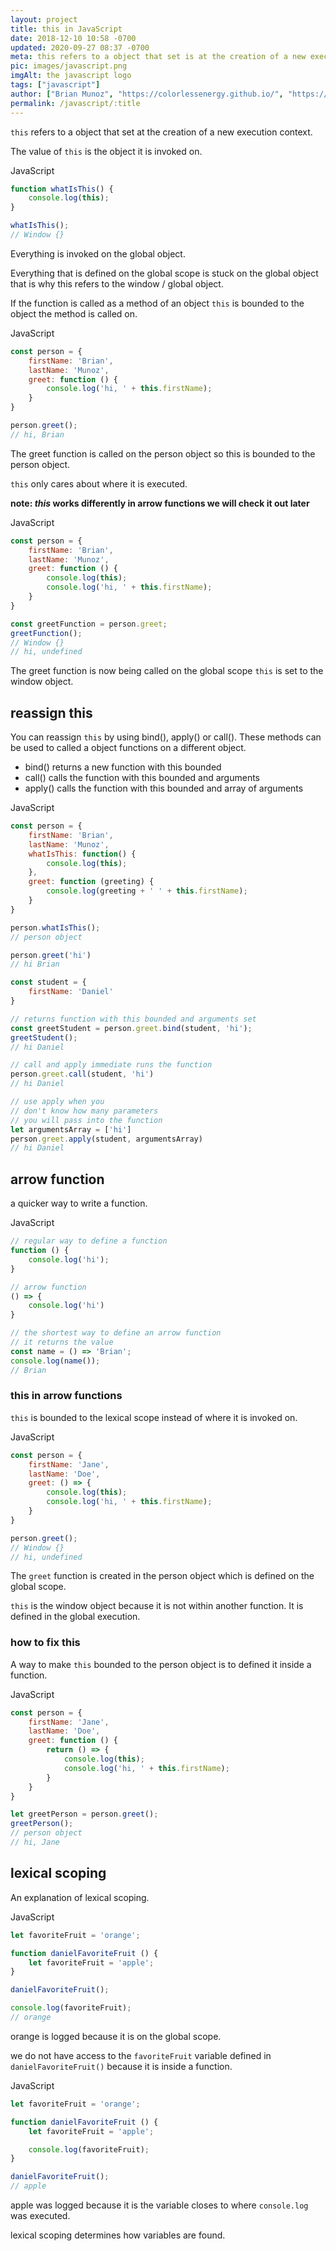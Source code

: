 ```yaml
---
layout: project
title: this in JavaScript
date: 2018-12-10 10:58 -0700
updated: 2020-09-27 08:37 -0700
meta: this refers to a object that set is at the creation of a new execution context.
pic: images/javascript.png
imgAlt: the javascript logo
tags: ["javascript"]
author: ["Brian Munoz", "https://colorlessenergy.github.io/", "https://github.com/colorlessenergy"]
permalink: /javascript/:title
---
```


<code class="highlight__code">this</code> refers to a object that set at the creation of a new execution context.

The value of <code class="highlight__code">this</code> is the object it is invoked on. 

<p class="highlight__file-desc">JavaScript</p>

```javascript
function whatIsThis() {
    console.log(this);
}

whatIsThis();
// Window {}
```

Everything is invoked on the global object.

Everything that is defined on the global scope is stuck on the global object that is why
this refers to the window / global object.

If the function is called as a method of an object <code class="highlight__code">this</code> is bounded to the object the method is called on.

<p class="highlight__file-desc">JavaScript</p>

```javascript
const person = {
    firstName: 'Brian',
    lastName: 'Munoz',
    greet: function () {
        console.log('hi, ' + this.firstName);
    }
}

person.greet();
// hi, Brian
```

The greet function is called on the person object so this is bounded to the person object.

<code class="highlight__code">this</code> only cares about where it is executed.

**note: *this* works differently in arrow functions we will check it out later**

<p class="highlight__file-desc">JavaScript</p>

```javascript
const person = {
    firstName: 'Brian',
    lastName: 'Munoz',
    greet: function () { 
        console.log(this);
        console.log('hi, ' + this.firstName);
    }
}

const greetFunction = person.greet;
greetFunction();
// Window {}
// hi, undefined
```

The greet function is now being called on the global scope <code class="highlight__code">this</code> is set to the window object.

## reassign this

You can reassign <code class="highlight__code">this</code> by using <span class="highlight__code">bind()</span>, <span class="highlight__code">apply()</span> or <span class="highlight__code">call()</span>. These methods can be used to called a object functions on a different object.

* bind() returns a new function with this bounded
* call() calls the function with this bounded and arguments
* apply() calls the function with this bounded and array of arguments

<p class="highlight__file-desc">JavaScript</p>

```javascript
const person = {
    firstName: 'Brian',
    lastName: 'Munoz',
    whatIsThis: function() {
        console.log(this); 
    },
    greet: function (greeting) {
        console.log(greeting + ' ' + this.firstName);
    }
}

person.whatIsThis();
// person object

person.greet('hi')
// hi Brian

const student = {
    firstName: 'Daniel'
}

// returns function with this bounded and arguments set
const greetStudent = person.greet.bind(student, 'hi');
greetStudent();
// hi Daniel

// call and apply immediate runs the function
person.greet.call(student, 'hi')
// hi Daniel

// use apply when you
// don't know how many parameters
// you will pass into the function
let argumentsArray = ['hi']
person.greet.apply(student, argumentsArray)
// hi Daniel
```

## arrow function

a quicker way to write a function.


<p class="highlight__file-desc">JavaScript</p>

```javascript
// regular way to define a function
function () {
    console.log('hi');
}

// arrow function
() => {
    console.log('hi')
}

// the shortest way to define an arrow function
// it returns the value
const name = () => 'Brian';
console.log(name());
// Brian
```

### this in arrow functions

<code class="highlight__code">this</code> is bounded to the lexical scope instead of where it is invoked on.

<p class="highlight__file-desc">JavaScript</p>

```javascript
const person = {
    firstName: 'Jane',
    lastName: 'Doe',
    greet: () => {
        console.log(this);
        console.log('hi, ' + this.firstName);
    }
}

person.greet();
// Window {}
// hi, undefined
```
The <code class="highlight__code">greet</code> function is created in the person object which is defined on the global scope.

<code class="highlight__code">this</code> is the window object because it is not within another function. It is defined in the global execution.

### how to fix this


A way to make <code class="highlight__code">this</code> bounded to the person object is to defined it inside a function.

<p class="highlight__file-desc">JavaScript</p>

```javascript
const person = {
    firstName: 'Jane',
    lastName: 'Doe',
    greet: function () {
        return () => {
            console.log(this);
            console.log('hi, ' + this.firstName);
        }
    }
}

let greetPerson = person.greet();
greetPerson();
// person object
// hi, Jane
```

## lexical scoping

An explanation of lexical scoping.

<p class="highlight__file-desc">JavaScript</p>

```javascript
let favoriteFruit = 'orange';

function danielFavoriteFruit () {
    let favoriteFruit = 'apple';
}

danielFavoriteFruit();

console.log(favoriteFruit);
// orange
```

orange is logged because it is on the global scope. 

we do not have access to the <code class="highlight__code">favoriteFruit</code> variable defined in <code class="highlight__code">danielFavoriteFruit()</code> because it is inside a function.

<p class="highlight__file-desc">JavaScript</p>

```javascript
let favoriteFruit = 'orange';

function danielFavoriteFruit () {
    let favoriteFruit = 'apple';

    console.log(favoriteFruit);
}

danielFavoriteFruit();
// apple
```

apple was logged because it is the variable closes to where <code class="highlight__code">console.log</code> was executed.

lexical scoping determines how variables are found.